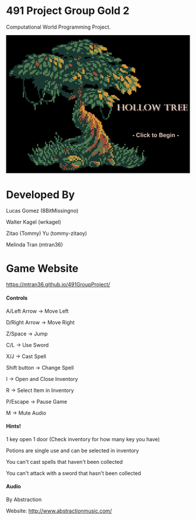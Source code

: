 # 491 Project Group Gold 2
Computational World Programming Project.

<p align="center"><img src="Sprites/game_logo.png" /></p>

# Developed By
Lucas Gomez (8BitMissingno)

Walter Kagel (wrkagel)

Zitao (Tommy) Yu (tommy-zitaoy)

Melinda Tran (mtran36)

# Game Website
https://mtran36.github.io/491GroupProject/

#### Controls
A/Left Arrow -> Move Left

D/Right Arrow -> Move Right

Z/Space -> Jump

C/L -> Use Sword

X/J -> Cast Spell

Shift button -> Change Spell

I -> Open and Close Inventory

R -> Select Item in Inventory

P/Escape -> Pause Game

M -> Mute Audio

#### Hints!
1 key open 1 door (Check inventory for how many key you have)

Potions are single use and can be selected in inventory

You can't cast spells that haven't been collected

You can't attack with a sword that hasn't been collected

#### Audio
By Abstraction 

Website: http://www.abstractionmusic.com/
